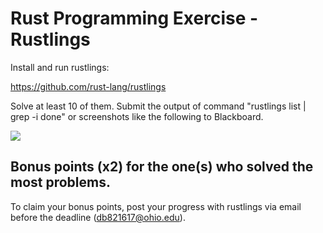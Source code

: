 # Rust Programming Exercise - Rustlings

Install and run rustlings:

https://github.com/rust-lang/rustlings

Solve at least 10 of them. Submit the output of command "rustlings list | grep -i done" or screenshots like the following to Blackboard.  

![](https://imgur.com/m3QcO6e.png)

## Bonus points (x2) for the one(s) who solved the most problems.

To claim your bonus points, post your progress with rustlings via email before the deadline (db821617@ohio.edu).

